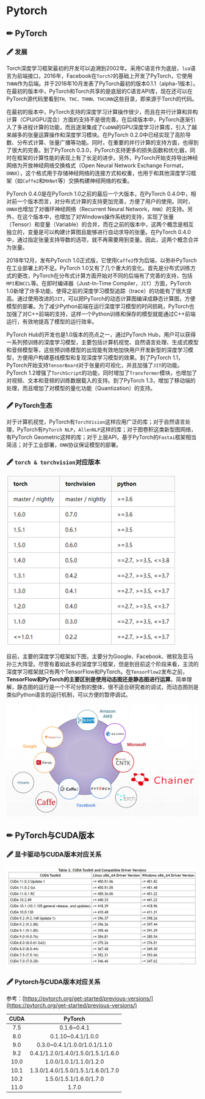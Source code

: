 # Pytorch

## ✏ PyTorch

### 🖋 发展

Torch深度学习框架最初的开发可以追溯到2002年。采用C语言作为底层，`lua`语言为前端接口，2016年，Facebook在`Torch7`的基础上开发了PyTorch，它使用`THNN`作为后端。并于2016年10月发表了PyTorch最初的版本0.1.1（alpha-1版本）。在最初的版本中，PyTorch和Torch共享的是底层的C语言API库，现在还可以在PyTorch源代码里看到`TH、THC、THNN、THCUNN`这些目录，即来源于Torch的代码。

在最初的版本中，PyTorch支持的深度学习计算操作很少，而且在并行计算和异构计算（CPU/GPU混合）方面的支持不是很完善。在后续版本中，PyTorch逐渐引入了多进程计算的功能，而且逐渐集成了`CuDNN`的GPU深度学习计算库，引入了越来越多的张量运算操作和深度学习模块。在PyTorch 0.2.0中已经实现了高阶导数、分布式计算、张量广播等功能。同时，在重要的并行计算的支持方面，也得到了很大的完善。到了PyTorch 0.3.0，PyTorch支持更多的损失函数和优化器，同时在框架的计算性能的表现上有了长足的进步。另外，PyTorch开始支持导出神经网络为开放神经网络交换格式（Open Neural Network Exchange Format，`ONNX`），这个格式用于存储神经网络的连接方式和权重，也用于和其他深度学习框架（如`Caffe2`和`MXNet`等）交换构建神经网络的权重。

PyTorch 0.4.0是在PyTorch 1.0之前的最后一个大版本，在PyTorch 0.4.0中，相对前一个版本而言，对分布式计算的支持更加完善，方便了用户的使用。同时，`ONNX`也增加了对循环神经网络（Recurrent Neural Network，`RNN`）的支持。另外，在这个版本中，也增加了对Windows操作系统的支持，实现了张量（Tensor）和变量（Variable）的合并，而在之前的版本中，这两个概念是相互独立的，变量是可以构建计算图且能够进行自动求导的张量。在PyTorch 0.4.0中，通过指定张量支持导数的选项，就不再需要用到变量。因此，这两个概念合并为张量。

2018年12月，发布PyTorch 1.0正式版，它使用`Caffe2`作为后端，以弥补PyTorch在工业部署上的不足。PyTorch 1.0又有了几个重大的变化。首先是分布式训练方式的更改，PyTorch在分布式计算方面开始对不同的后端有了完善的支持，包括`MPI`和`NCCL`等。在即时编译器（Just-In-Time Compiler，`JIT`）方面，PyTorch 1.0新增了许多功能，使得之前的深度学习模型追踪（trace）的功能有了很大提高。通过使用改进的`JIT`，可以把PyTorch的动态计算图编译成静态计算图，方便模型的部署。为了减少Python前端在运行深度学习模型的时间损耗，PyTorch也加强了对C++前端的支持，这样一个Python训练和保存的模型就能通过C++前端运行，有效地提高了模型的运行效率。

PyTorch Hub的开发也是1.0版本的亮点之一，通过PyTorch Hub，用户可以获得一系列预训练的深度学习模型，主要包括计算机视觉、自然语言处理、生成式模型和音频模型等，这些预训练模型的出现能有效地加快用户开发新型的深度学习模型，方便用户构建基线模型和复现深度学习模型的效果。到了PyTorch 1.1，PyTorch开始支持`TensorBoard`对于张量的可视化，并且加强了`JIT`的功能。PyTorch 1.2增强了`TorchScript`的功能，同时增加了`Transformer`模块，也增加了对视频、文本和音频的训练数据载入的支持。到了PyTorch 1.3，增加了移动端的处理，而且增加了对模型的量化功能（Quantization）的支持。

### 🖋 PyTorch生态

对于计算机视觉，PyTorch有`TorchVision`这样应用广泛的库；对于自然语言处理，PyTorch有`PyTorch NLP`，`AllenNLP`这样的库；对于图卷积这类新型图网络，有PyTorch Geometric这样的库；对于上层API，基于PyTorch的`Fastai`框架相当简洁；对于工业部署，`ONN`协议保证模型的部署。

### 🖋 `torch & torchvision`对应版本

![](../.gitbook/assets/image%20%284%29.png)

目前，主要的深度学习框架如下图，主要分为Google、Facebook、微软及亚马孙三大阵营。尽管有着如此多的深度学习框架，但是到目前这个阶段来看，主流的深度学习框架就只有两个TensorFlow和PyTorch。在`TensorFlow2`发布之前，**TensorFlow和PyTorch的主要区别是使用动态图还是静态图进行运算**。简单理解，静态图的运行是一个不可分割的整体，很不适合研究者的调试，而动态图则是类似Python语言的运行机制，可以方便的暂停调试。

![](../.gitbook/assets/image%20%285%29.png)

## ✏ PyTorch与CUDA版本

### 🖋 显卡驱动与CUDA版本对应关系

![](../.gitbook/assets/image%20%2863%29.png)

### 🖋 Pytorch与CUDA版本对应关系

参考：[https://pytorch.org/get-started/previous-versions/](https://pytorch.org/get-started/previous-versions/)

| CUDA | PyTorch |
| :---: | :---: |
| 7.5 | 0.1.6~0.4.1 |
| 8.0 | 0.1.10~0.4.1/1.0.0 |
| 9.0 | 0.3.0~0.4.1/1.0.0/1.0.1/1.1.0 |
| 9.2 | 0.4.1/1.2.0/1.4.0/1.5.0/1.5.1/1.6.0 |
| 10.0 | 1.0.0/1.0.1/1.1.0/1.2.0 |
| 10.1 | 1.3.0/1.4.0/1.5.0/1.5.1/1.6.0/1.7.0 |
| 10.2 | 1.5.0/1.5.1/1.6.0/1.7.0 |
| 11.0 | 1.7.0 |


